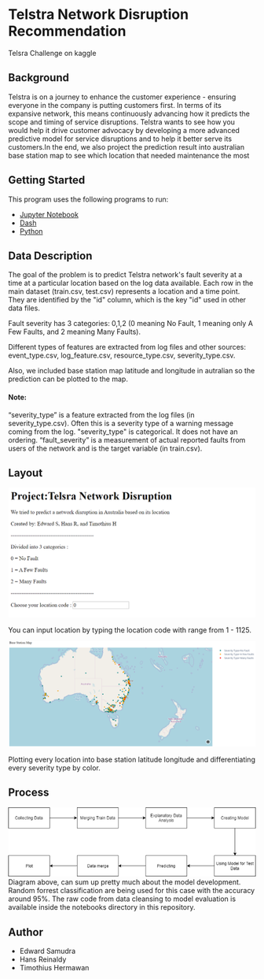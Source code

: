 # Telstra Network Disruption Recommendation

Telsra Challenge on kaggle

## Background

Telstra is on a journey to enhance the customer experience - ensuring everyone in the company is putting customers first. In terms of its expansive network, this means continuously advancing how it predicts the scope and timing of service disruptions. Telstra wants to see how you would help it drive customer advocacy by developing a more advanced predictive model for service disruptions and to help it better serve its customers.In the end, we also project the prediction result into australian base station map to see which location that needed maintenance the most

## Getting Started

This program uses the following programs to run:
 * [Jupyter Notebook](https://jupyter.org/)
 * [Dash](Dash.plot.ly)
 * [Python](https://www.python.org/downloads/)
 
 ## Data Description
 
The goal of the problem is to predict Telstra network's fault severity at a time at a particular location based on the log data available. Each row in the main dataset (train.csv, test.csv) represents a location and a time point. They are identified by the "id" column, which is the key "id" used in other data files.

Fault severity has 3 categories: 0,1,2 (0 meaning No Fault, 1 meaning only A Few Faults, and 2 meaning Many Faults). 

Different types of features are extracted from log files and other sources: event_type.csv, log_feature.csv, resource_type.csv, severity_type.csv.

Also, we included base station map latitude and longitude in autralian so the prediction can be plotted to the map.

#### Note: 
“severity_type” is a feature extracted from the log files (in severity_type.csv). Often this is a severity type of a warning message coming from the log. "severity_type" is categorical. It does not have an ordering. “fault_severity” is a measurement of actual reported faults from users of the network and is the target variable (in train.csv).
 
 ## Layout
 

 ![alt text](/Media/Layout1.png)
 
 You can input location by typing the location code with range from 1 - 1125.
 
  ![alt text](/Media/Layout2.png)
 
 Plotting every location into base station latitude longitude and differentiating every severity type by color.  
 
 ## Process
 
 ![alt text](/Media/ND.png)
 Diagram above, can sum up pretty much about the model development. Random forrest classification are being used for this case with the accuracy around 95%. The raw code from data cleansing to model evaluation is available inside the notebooks directory in this repository.
 
 ## Author
 
 * Edward Samudra
 * Hans Reinaldy
 * Timothius Hermawan
 
 
 
